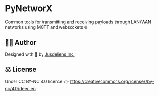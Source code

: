 # PyNetworX
Common tools for transmitting and receiving payloads through LAN/WAN networks using MQTT and websockets 🌐

## 🧑‍💻 Author
Designed with 💖 by [Jusdeliens Inc.](https://jusdeliens.com)

## ⚖️ License
Under CC BY-NC 4.0 licence 
👉 https://creativecommons.org/licenses/by-nc/4.0/deed.en